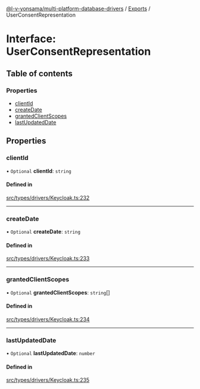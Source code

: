 [@l-v-yonsama/multi-platform-database-drivers](../README.md) / [Exports](../modules.md) / UserConsentRepresentation

# Interface: UserConsentRepresentation

## Table of contents

### Properties

- [clientId](UserConsentRepresentation.md#clientid)
- [createDate](UserConsentRepresentation.md#createdate)
- [grantedClientScopes](UserConsentRepresentation.md#grantedclientscopes)
- [lastUpdatedDate](UserConsentRepresentation.md#lastupdateddate)

## Properties

### clientId

• `Optional` **clientId**: `string`

#### Defined in

[src/types/drivers/Keycloak.ts:232](https://github.com/l-v-yonsama/db-drivers/blob/9c8d668/src/types/drivers/Keycloak.ts#L232)

___

### createDate

• `Optional` **createDate**: `string`

#### Defined in

[src/types/drivers/Keycloak.ts:233](https://github.com/l-v-yonsama/db-drivers/blob/9c8d668/src/types/drivers/Keycloak.ts#L233)

___

### grantedClientScopes

• `Optional` **grantedClientScopes**: `string`[]

#### Defined in

[src/types/drivers/Keycloak.ts:234](https://github.com/l-v-yonsama/db-drivers/blob/9c8d668/src/types/drivers/Keycloak.ts#L234)

___

### lastUpdatedDate

• `Optional` **lastUpdatedDate**: `number`

#### Defined in

[src/types/drivers/Keycloak.ts:235](https://github.com/l-v-yonsama/db-drivers/blob/9c8d668/src/types/drivers/Keycloak.ts#L235)
